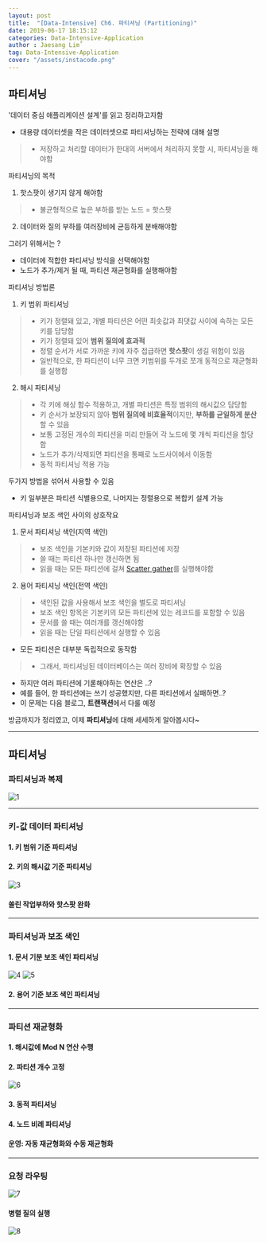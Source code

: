 ```yaml
---
layout: post
title:  "[Data-Intensive] Ch6. 파티셔닝 (Partitioning)"
date: 2019-06-17 18:15:12
categories: Data-Intensive-Application 
author : Jaesang Lim˚
tag: Data-Intensive-Application 
cover: "/assets/instacode.png"
---
```


## 파티셔닝 
'데이터 중심 애플리케이션 설계'를 읽고 정리하고자함

- 대용량 데이터셋을 작은 데이터셋으로 파티셔닝하는 전략에 대해 설명 
> - 저장하고 처리할 데이터가 한대의 서버에서 처리하지 못할 시, 파티셔닝을 해야함

파티셔닝의 목적
1. 핫스팟이 생기지 않게 해야함
> - 불균형적으로 높은 부하를 받는 노드 = 핫스팟
2. 데이터와 질의 부하를 여러장비에 균등하게 분배해야함

그러기 위해서는 ?
- 데이터에 적합한 파티셔닝 방식을 선택해야함
- 노드가 추가/제거 될 때, 파티션 재균형화를 실행해야함 

파티셔닝 방법론 
1. 키 범위 파티셔닝
> - 키가 정렬돼 있고, 개별 파티션은 어떤 최솟값과 최댓값 사이에 속하는 모든 키를 담당함
> - 키가 정렬돼 있어 **범위 질의에 효과적**
> - 정렬 순서가 서로 가까운 키에 자주 접급하면 **핫스팟**이 생길 위험이 있음
> - 일반적으로, 한 파티션이 너무 크면 키범위를 두개로 쪼개  동적으로 재균형화를 실행함 

2. 해시 파티셔닝
> - 각 키에 해싱 함수 적용하고, 개별 파티션은 특정 범위의 해시값으 담당함
> - 키 순서가 보장되지 않아 **범위 질의에 비효율적**이지만, **부하를 균일하게 분산**할 수 있음
> - 보통 고정된 개수의 파티션을 미리 만들어 각 노드에 몇 개씩 파티션을 할당함
> - 노드가 추가/삭제되면 파티션을 통째로 노드사이에서 이동함
> - 동적 파티셔닝 적용 가능

두가지 방법을 섞어서 사용할 수 있음
- 키 일부분은 파티션 식별용으로, 나머지는 정렬용으로 복합키 설계 가능

파티셔닝과 보조 색인 사이의 상호작요 
1. 문서 파티셔닝 색인(지역 색인)
> - 보조 색인을 기본키와 값이 저장된 파티션에 저장
> - 쓸 때는 파티션 하나만 갱신하면 됨
> - 읽을 때는 모든 파티션에 걸쳐 [Scatter gather](https://kldp.org/node/81436)를 실행해야함

2. 용어 파티셔닝 색인(전역 색인)
> - 색인된 값을 사용해서 보조 색인을 별도로 파티셔닝
> - 보조 색인 항목은 기본키의 모든 파티션에 있는 레코드를 포함할 수 있음
> - 문서를 쓸 때는 여러개를 갱신해야함
> - 읽을 때는 단일 파티션에서 실행할 수 있음 

- 모든 파티션은 대부분 독립적으로 동작함
> - 그래서, 파티셔닝된 데이터베이스는 여러 장비에 확장할 수 있음 

- 하지만 여러 파티션에 기롣해야하는 연산은 ..?
- 예를 들어, 한 파티션에는 쓰기 성공했지만, 다른 파티션에서 실패하면..? 
- 이 문제는 다음 블로그, **트랜잭션**에서 다룰 예정

방금까지가 정리였고, 이제 **파티셔닝**에 대해 세세하게 알아봅시다~

---

## 파티셔닝

### 파티셔닝과 복제
![1](https://user-images.githubusercontent.com/12586821/59677741-8c6dab00-9205-11e9-8e19-9c4781307aa7.PNG)

---

### 키-값 데이터 파티셔닝
#### 1. 키 범위 기준 파티셔닝
#### 2. 키의 해시값 기준 파티셔닝
![3](https://user-images.githubusercontent.com/12586821/59677742-8c6dab00-9205-11e9-8cb1-1f70e819cc1a.PNG)
#### 쏠린 작업부하와 핫스팟 완화

---

### 파티셔닝과 보조 색인
#### 1. 문서 기분 보조 색인 파티셔닝

![4](https://user-images.githubusercontent.com/12586821/59677743-8d064180-9205-11e9-8f5c-38690196488c.PNG)
![5](https://user-images.githubusercontent.com/12586821/59677734-8bd51480-9205-11e9-8f49-55656f08cfcc.PNG)
#### 2. 용어 기준 보조 색인 파티셔닝

---

### 파티션 재균형화

#### 1. 해시값에 Mod N 연산 수행

#### 2. 파티션 개수 고정 
![6](https://user-images.githubusercontent.com/12586821/59677736-8bd51480-9205-11e9-81e1-12f1c7fd0c5b.PNG)

#### 3. 동적 파티셔닝

#### 4. 노드 비례 파티셔닝

#### 운영: 자동 재균형화와 수동 재균형화

---

### 요청 라우팅
![7](https://user-images.githubusercontent.com/12586821/59677739-8c6dab00-9205-11e9-8146-3959b28c2da8.PNG)

#### 병렬 질의 실행
![8](https://user-images.githubusercontent.com/12586821/59677740-8c6dab00-9205-11e9-8ef1-c1b4185dad7b.PNG)

